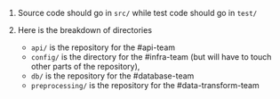 1. Source code should go in `src/` while test code should go in `test/`

2. Here is the breakdown of directories
	- `api/` is the repository for the #api-team
	-  `config/` is the directory for the #infra-team (but will have to touch other parts of the repository), 
	- `db/` is the repository for the #database-team
	- `preprocessing/` is the repository for the #data-transform-team
